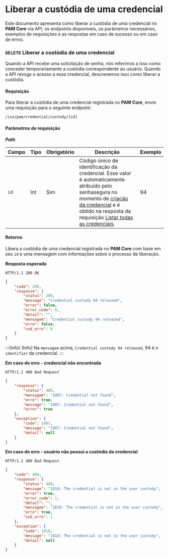 # Liberar a custódia de uma credencial

Este documento apresenta como liberar a custódia de uma credencial no **PAM Core** via API, os endpoints disponíveis, os parâmetros necessários, exemplos de requisições e as respostas em caso de sucesso ou em caso de erros.

### `DELETE` Liberar a custódia de uma credencial

Quando a API recebe uma solicitação de senha, nós referimos a isso como conceder temporariamente a custódia correspondente ao usuário. Quando a API revoga o acesso a essa credencial, descrevemos isso como liberar a custódia.

#### Requisição


Para liberar a custódia de uma credencial registrada no **PAM Core**, envie uma requisição para o seguinte endpoint:



`/iso/pam/credential/custody/[id]`

#### Parâmetros de requisição

***Path***



| Campo  | Tipo   | Obrigatório | Descrição                                     | Exemplo |
| ------ | ------ | ------------ | ----------------------------------------------- | ------- |
| `id` | Int | Sim          | Código único de identificação da credencial. Esse valor é automaticamente atribuído pelo senhasegura no momento de [criação da credencial](/v3-32/docs/pt/a2a-pam-core-create-or-update-a-credential) e é obtido na resposta da requisição [Listar todas as credenciais](/v3-32/docs/pt/a2a-pam-core-list-credentials#listar-todas-as-credenciais).|94     |


#### Retorno

Libera a custódia de uma credencial registrada no **PAM Core** com base em seu `id` e uma mensagem com informações sobre o processo de liberação.

**Resposta esperada**

```
HTTP/1.1 200 OK
```
```json
{
    "code": 200,
    "response": {
        "status": 200,
        "message": "Credential custody 94 released",
        "error": false,
        "error_code": 0,
        "detail": "",
        "mensagem": "Credential custody 94 released",
        "erro": false,
        "cod_erro": 0
    }
}

```
:::(Info) (Info)
Na `mensagem` acima, `Credential custody 94 released`, 94 é o `identifier` da credencial.
:::

 **Em caso de erro - credencial não encontrada**

```
HTTP/1.1 400 Bad Request
```

```json
{
    "response": {
        "status": 400,
        "mensagem": "1007: Credential not found",
        "erro": true,
        "message": "1007: Credential not found",
        "error": true
    },
    "exception": {
        "code": 1007,
        "message": "1007: Credential not found",
        "detail": null
    }
}
```

**Em caso de erro - usuário não possui a custódia da credencial**


```
HTTP/1.1 400 Bad Request
```

```json
{
    "code": 400,
    "response": {
        "status": 400,
        "message": "1018: The credential is not in the user custody",
        "error": true,
        "error_code": 1,
        "detail": "",
        "mensagem": "1018: The credential is not in the user custody",
        "erro": true,
        "cod_erro": 1
    },
    "exception": {
        "code": 1018,
        "message": "1018: The credential is not in the user custody",
        "detail": null
    }
}

```